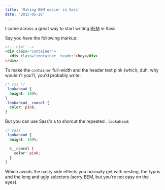 ```yaml
---
title: 'Making BEM easier in Sass'
date: '2015-05-26'
---
```


I came across a great way to start writing [BEM](https://bem.info) in Sass.

Say you have the following markup:

```html
<!-- html -->
<div class="container">
  <div class="container__header">hey</div>
</div>
```

To make the `container` full-width and the header text pink (which, duh, why wouldn't you?), you'd probably write:

```css
/* css */
.lookahead {
  height: 100%;
}
.lookahead__cancel {
  color: pink;
}
```

But you can use Sass's `&` to shorcut the repeated `.lookahead`:

```scss
// sass
.lookahead {
  height: 100%;

  &__cancel {
    color: pink;
  }
}
```

Which avoids the nasty side effects you normally get with nesting, the typos and the long and ugly selectors (sorry BEM, but you're not easy on the eyes).
